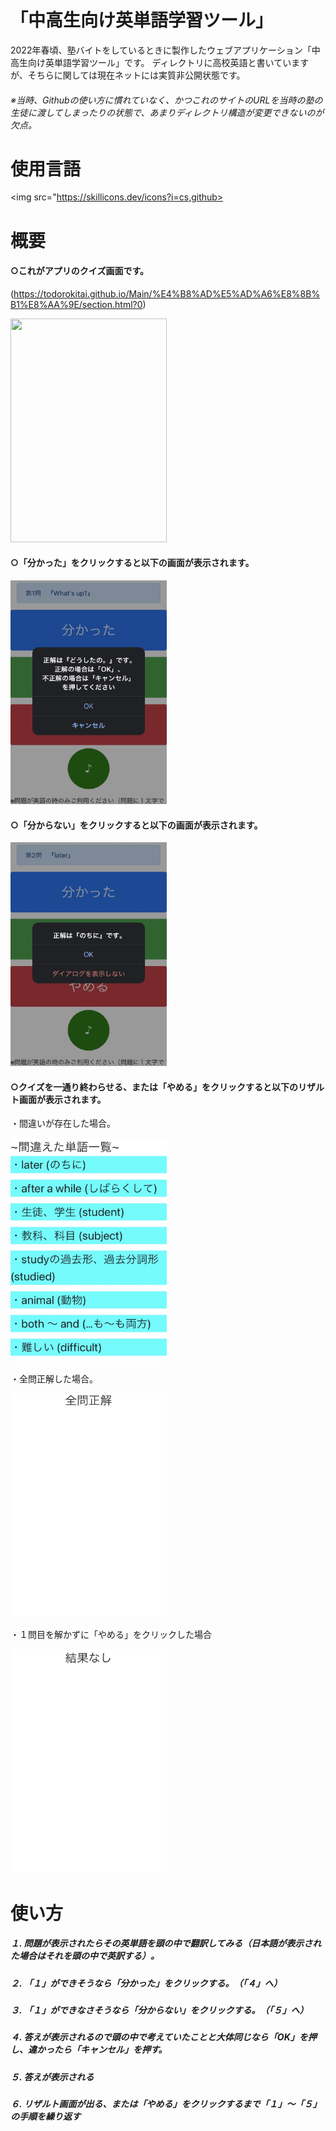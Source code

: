 # 「中高生向け英単語学習ツール」

2022年春頃、塾バイトをしているときに製作したウェブアプリケーション「中高生向け英単語学習ツール」です。
ディレクトリに高校英語と書いていますが、そちらに関しては現在ネットには実質非公開状態です。

###### ※当時、Githubの使い方に慣れていなく、かつこれのサイトのURLを当時の塾の生徒に渡してしまったりの状態で、あまりディレクトリ構造が変更できないのが欠点。

# 使用言語
<img src="https://skillicons.dev/icons?i=cs,github>

# 概要
#### ○これがアプリのクイズ画面です。
(https://todorokitai.github.io/Main/%E4%B8%AD%E5%AD%A6%E8%8B%B1%E8%AA%9E/section.html?0)

<img src="png/デモ1.PNG" width="250px" height="358px">

#### ○「分かった」をクリックすると以下の画面が表示されます。

<img src="png/デモ2.PNG" width="250px" height="358px">

#### ○「分からない」をクリックすると以下の画面が表示されます。

<img src="png/デモ3.PNG" width="250px" height="358px">

#### ○クイズを一通り終わらせる、または「やめる」をクリックすると以下のリザルト画面が表示されます。
・間違いが存在した場合。

<img src="png/デモ4.PNG" width="250px" height="358px">

・全問正解した場合。

<img src="png/デモ5.PNG" width="250px" height="358px">

・１問目を解かずに「やめる」をクリックした場合

<img src="png/デモ6.PNG" width="250px" height="358px">

# 使い方
##### １. 問題が表示されたらその英単語を頭の中で翻訳してみる（日本語が表示された場合はそれを頭の中で英訳する）。
##### ２. 「１」ができそうなら「分かった」をクリックする。（「４」へ）
##### ３. 「１」ができなさそうなら「分からない」をクリックする。（「５」へ）
##### ４. 答えが表示されるので頭の中で考えていたことと大体同じなら「OK」を押し、違かったら「キャンセル」を押す。
##### ５. 答えが表示される
##### ６. リザルト画面が出る、または「やめる」をクリックするまで「１」〜「５」の手順を繰り返す
